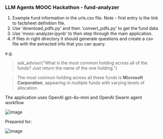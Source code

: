 ### LLM Agents MOOC Hackathon - fund-analyzer

1. Example fund information in the urls.csv file. Note - first entry is the link to factsheet definition file.
2. Use 'download_pdfs.py' and then 'convert_pdfs.py' to get the fund data
3. Use 'mooc-analyzer.ipynb' to then step through the main application.
4. If files in right directory it should generate questions and create a csv file with the extracted info that you can query.

e.g. 


> ask_advisor("What is the most common holding across all of the funds? Just return the name of the one holding.")

> The most common holding across all these funds is **Microsoft Corporation**, appearing in multiple funds with varying levels of allocation.
>

The application uses OpenAI gpt-4o-mini and OpenAI Swarm agent workflow

![image](https://github.com/user-attachments/assets/7dc0b1a8-823b-4700-9eaf-4ac886a0672f)


Prepared for:

![image](https://github.com/user-attachments/assets/ccab7e15-cd54-41f7-be7a-ec46b2401b5e)
